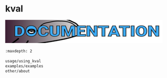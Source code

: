 # kval


![image](https://raw.githubusercontent.com/npiocean/kval/master/graphics/kval_banner_text.png)




```{toctree}
:maxdepth: 2

usage/using_kval
examples/examples
other/about

```
